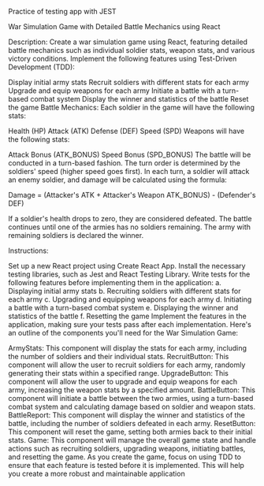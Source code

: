 Practice of testing app with JEST

War Simulation Game with Detailed Battle Mechanics using React

Description:
Create a war simulation game using React, featuring detailed battle mechanics such as individual soldier stats, weapon stats, and various victory conditions. Implement the following features using Test-Driven Development (TDD):

Display initial army stats
Recruit soldiers with different stats for each army
Upgrade and equip weapons for each army
Initiate a battle with a turn-based combat system
Display the winner and statistics of the battle
Reset the game
Battle Mechanics:
Each soldier in the game will have the following stats:

Health (HP)
Attack (ATK)
Defense (DEF)
Speed (SPD)
Weapons will have the following stats:

Attack Bonus (ATK_BONUS)
Speed Bonus (SPD_BONUS)
The battle will be conducted in a turn-based fashion. The turn order is determined by the soldiers' speed (higher speed goes first). In each turn, a soldier will attack an enemy soldier, and damage will be calculated using the formula:

Damage = (Attacker's ATK + Attacker's Weapon ATK_BONUS) - (Defender's DEF)

If a soldier's health drops to zero, they are considered defeated. The battle continues until one of the armies has no soldiers remaining. The army with remaining soldiers is declared the winner.

Instructions:

Set up a new React project using Create React App.
Install the necessary testing libraries, such as Jest and React Testing Library.
Write tests for the following features before implementing them in the application:
a. Displaying initial army stats
b. Recruiting soldiers with different stats for each army
c. Upgrading and equipping weapons for each army
d. Initiating a battle with a turn-based combat system
e. Displaying the winner and statistics of the battle
f. Resetting the game
Implement the features in the application, making sure your tests pass after each implementation.
Here's an outline of the components you'll need for the War Simulation Game:

ArmyStats: This component will display the stats for each army, including the number of soldiers and their individual stats.
RecruitButton: This component will allow the user to recruit soldiers for each army, randomly generating their stats within a specified range.
UpgradeButton: This component will allow the user to upgrade and equip weapons for each army, increasing the weapon stats by a specified amount.
BattleButton: This component will initiate a battle between the two armies, using a turn-based combat system and calculating damage based on soldier and weapon stats.
BattleReport: This component will display the winner and statistics of the battle, including the number of soldiers defeated in each army.
ResetButton: This component will reset the game, setting both armies back to their initial stats.
Game: This component will manage the overall game state and handle actions such as recruiting soldiers, upgrading weapons, initiating battles, and resetting the game.
As you create the game, focus on using TDD to ensure that each feature is tested before it is implemented. This will help you create a more robust and maintainable application
